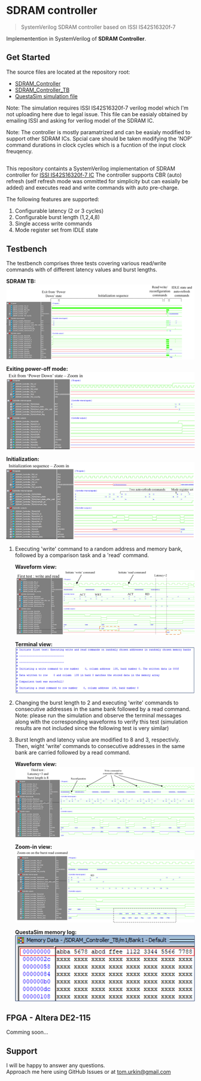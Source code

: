 # SDRAM controller

> SystemVerilog SDRAM controller based on ISSI IS42S16320f-7

Implementention in SystemVerilog of __SDRAM Controller__.  

## Get Started

The source files  are located at the repository root:

- [SDRAM_Controller](./SDRAM_Controller.sv)
- [SDRAM_Controller_TB](./SDRAM_Controller_TB.sv)
- [QuestaSim simulation file](./wave.do)

Note: The simulation requires ISSI IS42S16320f-7 verilog model which I'm not uploading here due to legal issue. This file can be easialy obtained by emailing ISSI and asking for verilog model of the SDRAM IC. 

Note: The controller is mostly paramatrized and can be easialy modified to support other SDRAM ICs. Spcial care should be taken modifying the 'NOP' command durations in clock cycles which is a fucntion of the input clock freuqency.

##
This repository containts a SystemVerilog implementation of SDRAM controller for [ISSI IS42S16320f-7 IC](https://www.issi.com/WW/pdf/42-45R-S_86400F-16320F.pdf)
The controller supports CBR (auto) refresh (self refresh mode was ommitted for simplicity but can easially be added) and executes read and write commands with auto pre-charge.

The following features are supported:
1.  Configurable latency (2 or 3 cycles)
2.  Configurable burst length (1,2,4,8)
3.  Single access write commands
4.  Mode register set from IDLE state

## Testbench

The testbench comprises three tests covering various read/write commands with of different latency values and burst lengths. 

**SDRAM TB:**
	![simulation](./docs/simulation.jpg)  

**Exiting power-off mode:**
	![Exit_power_off](./docs/Exit_power_off.jpg)  

**Initialization:**
	![Initialization](./docs/Initialization.jpg)  

1.	Executing 'write' command to a random address and memory bank, followed by a comparison task and a 'read' command. 
	
	**Waveform view:**
		![First_tst_zoom](./docs/First_tst_zoom.jpg)  

	**Terminal view:**
		![first_txt_terminal](./docs/first_txt_terminal.jpg) 
		
2.	Changing the burst length to 2 and executing 'write' commands to consecutive addresses in the same bank followed by a read command.
	Note: please run the simulation and observe the terminal messages along with the corresponding waveforms to verify this test (simulation results are not included since the following test is very similar)

3.	Burst length and latency value are modified to 8 and 3, respectivly. Then, wight 'write' commands to consecutive addresses in the same bank are carried followed by a read command.	

	**Waveform view:**
		![third_tst](./docs/third_tst.jpg)  

	**Zoom-in view:**
		![burst_read](./docs/burst_read.jpg)  

	**QuestaSim memory log:**
		![memory](./docs/memory.jpg)  


## FPGA - Altera DE2-115
Comming soon...
## Support

I will be happy to answer any questions.  
Approach me here using GitHub Issues or at tom.urkin@gmail.com